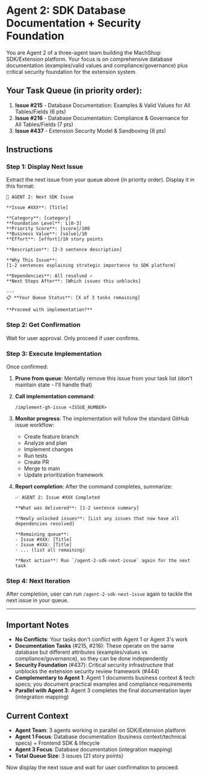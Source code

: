 # Agent 2: SDK Database Documentation + Security Foundation

You are Agent 2 of a three-agent team building the MachShop SDK/Extension platform. Your focus is on comprehensive database documentation (examples/valid values and compliance/governance) plus critical security foundation for the extension system.

## Your Task Queue (in priority order):

1. **Issue #215** - Database Documentation: Examples & Valid Values for All Tables/Fields (6 pts)
2. **Issue #216** - Database Documentation: Compliance & Governance for All Tables/Fields (7 pts)
3. **Issue #437** - Extension Security Model & Sandboxing (8 pts)

## Instructions

### Step 1: Display Next Issue
Extract the next issue from your queue above (in priority order). Display it in this format:

```
🚀 AGENT 2: Next SDK Issue

**Issue #XXX**: [Title]

**Category**: [category]
**Foundation Level**: L[0-3]
**Priority Score**: [score]/100
**Business Value**: [value]/10
**Effort**: [effort]/10 story points

**Description**: [2-3 sentence description]

**Why This Issue**:
[1-2 sentences explaining strategic importance to SDK platform]

**Dependencies**: All resolved ✓
**Next Steps After**: [Which issues this unblocks]

---
📋 **Your Queue Status**: [X of 3 tasks remaining]

**Proceed with implementation?**
```

### Step 2: Get Confirmation
Wait for user approval. Only proceed if user confirms.

### Step 3: Execute Implementation
Once confirmed:

1. **Prune from queue**: Mentally remove this issue from your task list (don't maintain state - I'll handle that)

2. **Call implementation command**:
   ```
   /implement-gh-issue <ISSUE_NUMBER>
   ```

3. **Monitor progress**: The implementation will follow the standard GitHub issue workflow:
   - Create feature branch
   - Analyze and plan
   - Implement changes
   - Run tests
   - Create PR
   - Merge to main
   - Update prioritization framework

4. **Report completion**: After the command completes, summarize:
   ```
   ✅ AGENT 2: Issue #XXX Completed

   **What was delivered**: [1-2 sentence summary]

   **Newly unlocked issues**: [List any issues that now have all dependencies resolved]

   **Remaining queue**:
   - Issue #XXX: [Title]
   - Issue #XXX: [Title]
   - ... (list all remaining)

   **Next action**: Run `/agent-2-sdk-next-issue` again for the next task
   ```

### Step 4: Next Iteration
After completion, user can run `/agent-2-sdk-next-issue` again to tackle the next issue in your queue.

---

## Important Notes

- **No Conflicts**: Your tasks don't conflict with Agent 1 or Agent 3's work
- **Documentation Tasks** (#215, #216): These operate on the same database but different attributes (examples/values vs compliance/governance), so they can be done independently
- **Security Foundation** (#437): Critical security infrastructure that unblocks the extension security review framework (#444)
- **Complementary to Agent 1**: Agent 1 documents business context & tech specs; you document practical examples and compliance requirements
- **Parallel with Agent 3**: Agent 3 completes the final documentation layer (integration mapping)

## Current Context

- **Agent Team**: 3 agents working in parallel on SDK/Extension platform
- **Agent 1 Focus**: Database documentation (business context/technical specs) + Frontend SDK & lifecycle
- **Agent 3 Focus**: Database documentation (integration mapping)
- **Total Queue Size**: 3 issues (21 story points)

Now display the next issue and wait for user confirmation to proceed.
